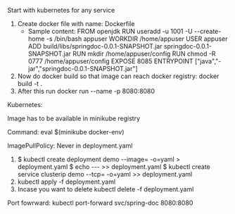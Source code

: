 Start with kubernetes for any service

1) Create docker file with name: Dockerfile
   * Sample content: 
     FROM openjdk
     RUN useradd -u 1001 -U --create-home -s /bin/bash appuser
     WORKDIR /home/appuser
     USER appuser
     ADD build/libs/springdoc-0.0.1-SNAPSHOT.jar springdoc-0.0.1-SNAPSHOT.jar
     RUN mkdir /home/appuser/config
     RUN chmod -R 0777 /home/appuser/config
     EXPOSE 8085
     ENTRYPOINT ["java","-jar","springdoc-0.0.1-SNAPSHOT.jar"]
2) Now do docker build so that image can reach docker registry: docker build -t <IMAGE-NAME> .
3) After this run docker run --name <ANY-IMAGE-NAME> -p 8080:8080 <IMAGE-NAME>


Kubernetes:

Image has to be available in minikube registry

Command: eval $(minikube docker-env)

ImagePullPolicy: Never in deployment.yaml


1) $ kubectl create deployment demo --image=<IMAGE-NAME> -o=yaml > deployment.yaml
   $ echo --- >> deployment.yaml
   $ kubectl create service clusterip demo --tcp=<EXPOSE-PORT> -o=yaml >> deployment.yaml
2) kubectl apply -f deployment.yaml
3) Incase you want to delete kubectl delete -f deployment.yaml


Port fowrward: kubectl port-forward svc/spring-doc 8080:8080

